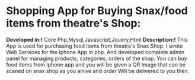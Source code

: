 Shopping App for Buying Snax/food items from theatre's Shop:
============================================================
**Developed in:!** 
Core Php,Mysql,Javascript,Jquery,Html
**Description:!** 
This App is used for purchasing food items from theatre's Snax Shop.
I wrote Web Services for the Iphone App in php. And developed complete admin panel for managing products, categories, orders of
the shop. You can buy food items from Iphone app and you will be given a QR Image that can be scaned on snax shop as you arrive and order
Will be delivered to you then.
